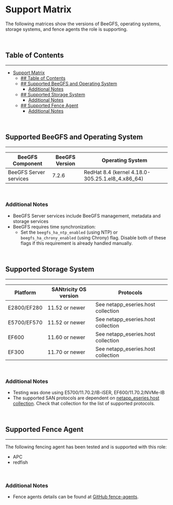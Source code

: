 # Support Matrix
The following matrices show the versions of BeeGFS, operating systems, storage systems, and fence agents the role is
supporting.

<br>

## Table of Contents
------------
- [Support Matrix](#support-matrix)
  - [## Table of Contents](#-table-of-contents)
  - [## Supported BeeGFS and Operating System](#-supported-beegfs-and-operating-system)
    - [Additional Notes](#additional-notes)
  - [## Supported Storage System](#-supported-storage-system)
    - [Additional Notes](#additional-notes-1)
  - [## Supported Fence Agent](#-supported-fence-agent)
    - [Additional Notes](#additional-notes-2)

<br>

<a name="supported-beegfs-and-operating-system"></a>
## Supported BeeGFS and Operating System
------------
| BeeGFS Component       | BeeGFS Version | Operating System                                 |
| ---------------------- |----------------|--------------------------------------------------|
| BeeGFS Server services | 7.2.6          | RedHat 8.4 (kernel 4.18.0-305.25.1.el8_4.x86_64) |

<br>

### Additional Notes
- BeeGFS Server services include BeeGFS management, metadata and storage services
- BeeGFS requires time synchronization:
    - Set the `beegfs_ha_ntp_enabled` (using NTP) or `beegfs_ha_chrony_enabled` (using Chrony) flag. Disable both of
      these flags if this requirement is already handled manually.

<br>

<a name="supported-storage-system"></a>
## Supported Storage System
------------
| Platform     | SANtricity OS version | Protocols                         |
| -------------| --------------------- | --------------------------------- |
| E2800/EF280  | 11.52 or newer        | See netapp_eseries.host collection |
| E5700/EF570  | 11.52 or newer        | See netapp_eseries.host collection |
| EF600        | 11.60 or newer        | See netapp_eseries.host collection |
| EF300        | 11.70 or newer        | See netapp_eseries.host collection |

<br>

### Additional Notes
- Testing was done using E5700/11.70.2/IB-iSER, EF600/11.70.2/NVMe-IB
- The supported SAN protocols are dependent on [netapp_eseries.host collection](https://galaxy.ansible.com/netapp_eseries/host).
  Check that collection for the list of supported protocols.

<br>

<a name="supported-fence-agent"></a>
## Supported Fence Agent
------------
The following fencing agent has been tested and is supported with this role:
- APC
- redfish

<br>

### Additional Notes
- Fence agents details can be found at [GitHub fence-agents](https://github.com/ClusterLabs/fence-agents).